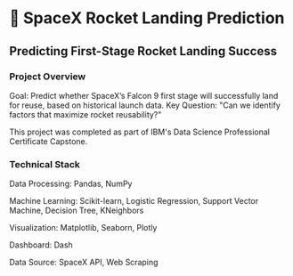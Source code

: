 # 🚀 SpaceX Rocket Landing Prediction
## Predicting First-Stage Rocket Landing Success

### Project Overview
Goal: Predict whether SpaceX’s Falcon 9 first stage will successfully land for reuse, based on historical launch data.
Key Question: "Can we identify factors that maximize rocket reusability?"

This project was completed as part of IBM's Data Science Professional Certificate Capstone.

### Technical Stack
Data Processing: Pandas, NumPy

Machine Learning: Scikit-learn, Logistic Regression, Support Vector Machine, Decision Tree, KNeighbors

Visualization: Matplotlib, Seaborn, Plotly

Dashboard: Dash

Data Source: SpaceX API, Web Scraping

